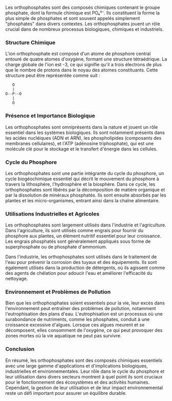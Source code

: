 Les orthophosphates sont des composés chimiques contenant le groupe phosphate, dont la formule chimique est PO₄³⁻. Ils constituent la forme la plus simple de phosphates et sont souvent appelés simplement "phosphates" dans divers contextes. Les orthophosphates jouent un rôle crucial dans de nombreux processus biologiques, chimiques et industriels.

### Structure Chimique

L'ion orthophosphate est composé d'un atome de phosphore central entouré de quatre atomes d'oxygène, formant une structure tétraédrique. La charge globale de l'ion est -3, ce qui signifie qu'il a trois électrons de plus que le nombre de protons dans le noyau des atomes constituants. Cette structure peut être représentée comme suit :

```
   O
   |
O--P--O
   |
   O
```

### Présence et Importance Biologique

Les orthophosphates sont omniprésents dans la nature et jouent un rôle essentiel dans les systèmes biologiques. Ils sont notamment présents dans les acides nucléiques (ADN et ARN), les phospholipides (composants des membranes cellulaires), et l'ATP (adénosine triphosphate), qui est une molécule clé pour le stockage et le transfert d'énergie dans les cellules.

### Cycle du Phosphore

Les orthophosphates sont une partie intégrante du cycle du phosphore, un cycle biogéochimique essentiel qui décrit le mouvement du phosphore à travers la lithosphère, l'hydrosphère et la biosphère. Dans ce cycle, les orthophosphates sont libérés par la décomposition de matière organique et par la dissolution de minéraux phosphatés. Ils sont ensuite absorbés par les plantes et les micro-organismes, entrant ainsi dans la chaîne alimentaire.

### Utilisations Industrielles et Agricoles

Les orthophosphates sont largement utilisés dans l'industrie et l'agriculture. Dans l'agriculture, ils sont utilisés comme engrais pour fournir du phosphore aux plantes, un élément nutritif essentiel pour leur croissance. Les engrais phosphatés sont généralement appliqués sous forme de superphosphate ou de phosphate d'ammonium.

Dans l'industrie, les orthophosphates sont utilisés dans le traitement de l'eau pour prévenir la corrosion des tuyaux et des équipements. Ils sont également utilisés dans la production de détergents, où ils agissent comme des agents de chélation pour adoucir l'eau et améliorer l'efficacité du nettoyage.

### Environnement et Problèmes de Pollution

Bien que les orthophosphates soient essentiels pour la vie, leur excès dans l'environnement peut entraîner des problèmes de pollution, notamment l'eutrophisation des plans d'eau. L'eutrophisation est un processus où une surabondance de nutriments, comme les phosphates, conduit à une croissance excessive d'algues. Lorsque ces algues meurent et se décomposent, elles consomment de l'oxygène, ce qui peut provoquer des zones mortes où la vie aquatique ne peut pas survivre.

### Conclusion

En résumé, les orthophosphates sont des composés chimiques essentiels avec une large gamme d'applications et d'implications biologiques, industrielles et environnementales. Leur rôle dans le cycle du phosphore et leur utilisation dans divers secteurs montrent à quel point ils sont cruciaux pour le fonctionnement des écosystèmes et des activités humaines. Cependant, la gestion de leur utilisation et de leur impact environnemental reste un défi important pour assurer un équilibre durable.
